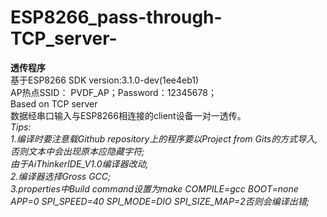 # ESP8266_pass-through-TCP_server-
**透传程序**  
基于ESP8266 SDK version:3.1.0-dev(1ee4eb1)     
AP热点SSID： PVDF_AP；Password：12345678；   
Based on TCP server  
数据经串口输入与ESP8266相连接的client设备一对一透传。  
*Tips:   
1.编译时要注意载Github repository上的程序要以Project from Gits的方式导入,否则文本中会出现原本应隐藏字符;  
由于AiThinkerIDE_V1.0编译器改动,  
2.编译器选择Gross GCC;   
3.properties中Build command设置为make COMPILE=gcc BOOT=none APP=0 SPI_SPEED=40 SPI_MODE=DIO SPI_SIZE_MAP=2否则会编译出错;*
